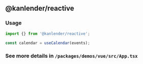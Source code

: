 ## @kanlender/reactive

### Usage

```ts
import {} from '@kanlender/reactive';

const calendar = useCalendar(events);
```

### See more details in `/packages/demos/vue/src/App.tsx`
